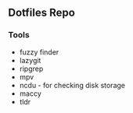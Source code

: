 ## Dotfiles Repo

### Tools
- fuzzy finder
- lazygit
- ripgrep
- mpv
- ncdu - for checking disk storage
- maccy
- tldr
